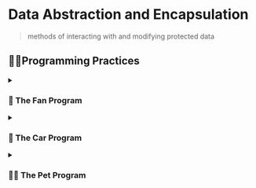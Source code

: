 # Data Abstraction and Encapsulation
> methods of interacting with and modifying protected data

## 🐱‍💻Programming Practices 
<details><summary><h3> 🎐 The Fan Program </h3></summary>

-----

This program creates fan objects, modifies their properties, and displays them on a formatted output. It consists of three programs:
1. fan_program.py: Contains the `Fan` which represents a fan object. It has attributes for speed, power status, radius, and color. The class provides getter and setter methods for each attribute to access and modify the fan's properties.
2. output_format.py: Defines the `Format` class, responsible for formatting and flaunting the fan's properties in a visually appealing bordered display.
3. test_fan.py: This is used to create instances of the `Fan` class and display their properties using the `Formatter` class. It demonstrates how to create fan objects, modify their properties, and print the formatted output.

![img](./demo/fan-d.png)

</details>

<details><summary><h3> 🚖 The Car Program </h3></summary>

-----

This program Program simulates a car and provides a user interface for controlling its speed. It consists of three programs:
1. car_program.py: Contains the `Car` class that represents a car object with methods to accelerate, brake, get the current speed, and display speed-related information.
2. car_ui.py: Defines the `UI` class that provides a user interface with methods for displaying traffic lights, car sound effects, and a roadway.
3. test_car.py: This demonstrates the usage of the `Car` class and the `UI` class. It creates a car object, simulates traffic lights, accelerates, brakes, and stops the car.

**Car Demo** <br>

https://github.com/rei-kaizen/data-abstraction-encapsulation/assets/111290781/5fa42945-f8e0-4d84-89b0-9767be065570

</details>

<details><summary><h3>  🐱‍🐉 The Pet Program </h3></summary>

-----

This program allows you to have a pet identification card. You can input the pet's name, type, and age, and the program will generate an exquisite pet identification card with borders.  It consists of three programs:
1. pet_program: Contains a `Pet` class with data attributes for name, animal type, and age, along with methods for setting and getting the values of these attributes.
2. pet_ui: Defines a user interface class that generates a bordered layout for a pet identification card, with aligned text for the pet's name, type, and age.
3. test_pet: This takes user input for a pet's name, type, and age, and displays the pet's identification with framings and elements.

![img](./demo/pet-d.png)

</details>
